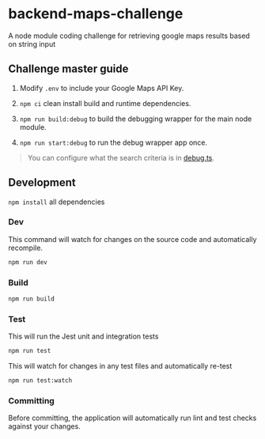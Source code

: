 # backend-maps-challenge

A node module coding challenge for retrieving google maps results based on string input

## Challenge master guide

1. Modify `.env` to include your Google Maps API Key.

2. `npm ci` clean install build and runtime dependencies.

3. `npm run build:debug` to build the debugging wrapper for the main node module.

4. `npm run start:debug` to run the debug wrapper app once.

> You can configure what the search criteria is in [debug.ts](./debug.ts).

## Development

`npm install` all dependencies

### Dev

This command will watch for changes on the source code and automatically recompile.

```bash
npm run dev
```

### Build

```bash
npm run build
```

### Test

This will run the Jest unit and integration tests

```bash
npm run test
```

This will watch for changes in any test files and automatically re-test

```bash
npm run test:watch
```

### Committing

Before committing, the application will automatically run lint and test checks against your changes.
